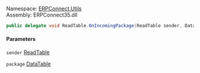 
Namespace: [ERPConnect.Utils](index.md)  
Assembly: ERPConnect35.dll  

```csharp
public delegate void ReadTable.OnIncomingPackage(ReadTable sender, DataTable package)
```

#### Parameters

`sender` [ReadTable](ERPConnect.Utils.ReadTable.md)

`package` [DataTable](https://learn.microsoft.com/dotnet/api/system.data.datatable)

